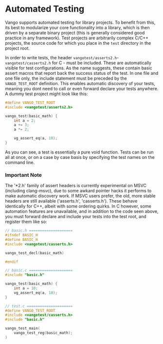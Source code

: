 # Automated Testing
Vango supports automated testing for library projects. To benefit from this, its best to modularize your core functionality into a library, which is then driven by a separate binary project (this is generally considered good practice in any framework). Test projects are arbitrarily complex C/C++ projects, the source code for which you place in the `test` directory in the project root.

In order to write tests, the header `vangotest/asserts2.h`- `vangotest/casserts2.h` for C - must be included. These are automatically visible for test configurations. As the name suggests, these contain basic assert macros that report back the success status of the test. In one file and one file only, the include statement must be preceded by the `VANGO_TEST_ROOT` definition. This enables automatic discovery of your tests, meaning you dont need to call or even forward declare your tests anywhere. A dummy test project might look like this:
```cpp
#define VANGO_TEST_ROOT
#include <vangotest/asserts2.h>

vango_test(basic_math) {
    int a = 2;
    a += 3;
    a *= 2;

    vg_assert_eq(a, 10);
}
```
As you can see, a test is essentially a pure void function. Tests can be run all at once, or on a case by case basis by specifying the test names on the command line.

### Important Note
The '*2.h' family of assert headers is currently experimental on MSVC (including clang-msvc), due to some awkard pointer hacks it performs to make automatic discovery work. If MSVC users prefer, the old, more stable headers are still available ('asserts.h', 'casserts.h'). These behave identically for C++, albeit with some ordering quirks. In C however, some automation features are unavailable, and in addition to the code seen above, you must forward declare and include your tests into the test root, and register them like so:
```c
// basic.h ====================
#ifndef BASIC_H
#define BASIC_H
#include <vangotest/casserts.h>

vango_test_decl(basic_math)

#endif

// basic.c ====================
#include "basic.h"

vango_test(basic_math) {
    int a = 10;
    vg_assert_eq(a, 10);
}

// test.c =====================
#define VANGO_TEST_ROOT
#include <vangotest/casserts.h>
#include "basic.h"

vango_test_main(
    vango_test_reg(basic_math);
)
```
